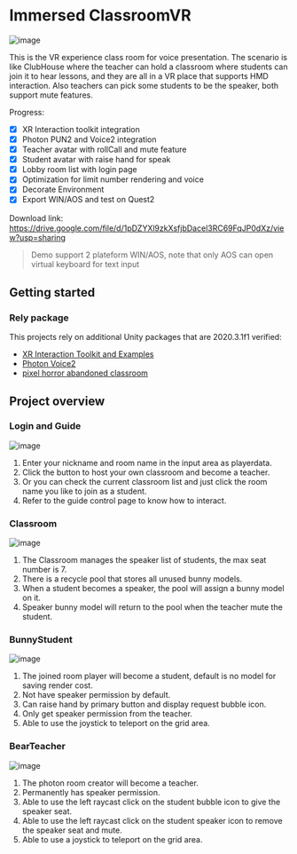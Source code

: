 # Immersed ClassroomVR
![image](https://user-images.githubusercontent.com/13402112/182757650-9650969b-c353-40e5-a38d-8ebafffd12e7.png)

This is the VR experience class room for voice presentation. The scenario is like ClubHouse where the teacher can hold a classroom where students can join it to hear lessons, and they are all in a VR place that supports HMD interaction. Also teachers can pick some students to be the speaker, both support mute features.

Progress:
- [x] XR Interaction toolkit integration
- [x] Photon PUN2 and Voice2 integration
- [x] Teacher avatar with rollCall and mute feature
- [x] Student avatar with raise hand for speak
- [x] Lobby room list with login page
- [x] Optimization for limit number rendering and voice
- [x] Decorate Environment
- [x] Export WIN/AOS and test on Quest2

Download link:　https://drive.google.com/file/d/1pDZYXl9zkXsfjbDacel3RC69FqJP0dXz/view?usp=sharing
> Demo support 2 plateform WIN/AOS, note that only AOS can open virtual keyboard for text input



## Getting started
### Rely package
This projects rely on additional Unity packages that are 2020.3.1f1 verified:
- [XR Interaction Toolkit and Examples](https://github.com/Unity-Technologies/XR-Interaction-Toolkit-Examples)
- [Photon Voice2](https://assetstore.unity.com/packages/tools/audio/photon-voice-2-130518)
- [pixel horror abandoned classroom](https://assetstore.unity.com/packages/3d/environments/urban/pixel-horror-abandoned-classroom-218424#description0)

## Project overview

### Login and Guide
![image](https://user-images.githubusercontent.com/13402112/182193750-dea9b491-02bf-42fd-9d75-d016c44523c1.png)
1. Enter your nickname and room name in the input area as playerdata.
2. Click the button to host your own classroom and become a teacher.
3. Or you can check the current classroom list and just click the room name you like to join as a student.
4. Refer to the guide control page to know how to interact.

### Classroom
![image](https://user-images.githubusercontent.com/13402112/182427916-93a3feb0-c9ef-4731-b4bc-7175ae472b5c.png)
1. The Classroom manages the speaker list of students, the max seat number is 7.
2. There is a recycle pool that stores all unused bunny models.
3. When a student becomes a speaker, the pool will assign a bunny model on it.
4. Speaker bunny model will return to the pool when the teacher mute the student.

### BunnyStudent
![image](https://user-images.githubusercontent.com/13402112/182073693-985cc3b9-609e-4257-b6ff-7a67947323e3.png)
1. The joined room player will become a student, default is no model for saving render cost.
2. Not have speaker permission by default.
3. Can raise hand by primary button and display request bubble icon.
4. Only get speaker permission from the teacher.
5. Able to use the joystick to teleport on the grid area.

### BearTeacher
![image](https://user-images.githubusercontent.com/13402112/182072631-e6dc9015-797e-4b7a-81c7-ea3d3214ab7b.png)
1. The photon room creator will become a teacher.
2. Permanently has speaker permission.
3. Able to use the left raycast click on the student bubble icon to give the speaker seat.
4. Able to use the left raycast click on the student speaker icon to remove the speaker seat and mute.
5. Able to use a joystick to teleport on the grid area.
